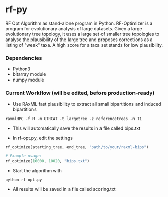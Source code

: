 # rf-py
RF Opt Algorithm as stand-alone program in Python.
RF-Optimizer is a program for evolutionary analysis of large datasets. 
Given a large evolutionary tree topology, 
it uses a large set of smaller tree topologies to analyse the plausibility of the large tree and proposes corrections as a listing of 
"weak" taxa. A high score for a taxa set stands for low plausibility.

### Dependencies 
- Python3
- bitarray module
- numpy module

### Current Workflow (will be edited, before production-ready)

- Use RAxML fast plausibility to extract all small bipartitions and induced bipartitions

```ssh
raxmlHPC -f R -m GTRCAT -t largetree -z referencetrees -n T1
```

- This will automatically save the results in a file called bips.txt

- In rf-opt.py, edit the settings

```python
rf_optimize(starting_tree, end_tree, "path/to/your/raxml-bips")

# Example usage:
rf_optimize(10000, 10020, "bips.txt")
```

- Start the algorithm with

```ssh
python rf-opt.py
```

- All results will be saved in a file called scoring.txt

